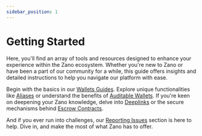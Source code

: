 ```yaml
---
sidebar_position: 1
---
```


# Getting Started

Here, you'll find an array of tools and resources designed to enhance your experience within the Zano ecosystem. Whether you're new to Zano or have been a part of our community for a while, this guide offers insights and detailed instructions to help you navigate our platform with ease.

Begin with the basics in our [Wallets Guides](/docs/use/wallets/overview). Explore unique functionalities like [Aliases](aliases) or understand the benefits of [Auditable Wallets](auditable-wallets.md). If you're keen on deepening your Zano knowledge, delve into [Deeplinks](deeplinks) or the secure mechanisms behind [Escrow Contracts](escrow-contracts).

And if you ever run into challenges, our [Reporting Issues](reporting-issues) section is here to help. Dive in, and make the most of what Zano has to offer.
